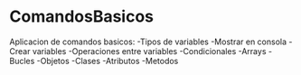 # ComandosBasicos

Aplicacion de comandos basicos:
  -Tipos de variables
  -Mostrar en consola
  -Crear variables
  -Operaciones entre variables
  -Condicionales
  -Arrays
  -Bucles
  -Objetos
  -Clases
  -Atributos
  -Metodos
